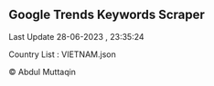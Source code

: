 

## Google Trends Keywords Scraper 
 
Last Update 28-06-2023 , 23:35:24

Country List :
VIETNAM.json



© Abdul Muttaqin 
